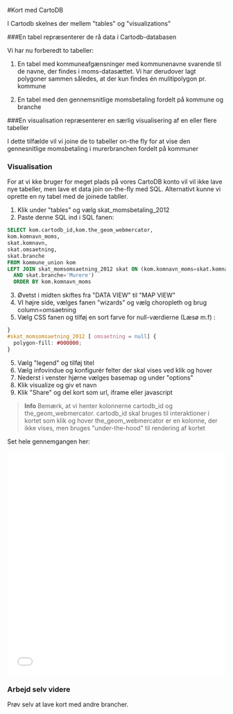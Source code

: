 #Kort med CartoDB

I Cartodb skelnes der mellem "tables" og "visualizations"

###En tabel repræsenterer de rå data i Cartodb-databasen

Vi har nu forberedt to tabeller:

1. En tabel med kommuneafgænsninger med kommunenavne svarende til de navne, der findes i moms-datasættet. Vi har derudover lagt polygoner sammen således, at der kun findes én mulitipolygon pr. kommune

2. En tabel med den gennemsnitlige momsbetaling fordelt på kommune og branche

###En visualisation repræsenterer en særlig visualisering af en eller flere tabeller

I dette tilfælde vil vi joine de to tabeller on-the fly for at vise den gennesnitlige momsbetaling i murerbranchen fordelt på kommuner


### Visualisation

For at vi kke bruger for meget plads på vores CartoDB konto vil vil ikke lave nye tabeller, men lave et data join on-the-fly med SQL. Alternativt kunne vi oprette en ny tabel med de joinede tabller.



1. Klik under "tables" og vælg skat_momsbetaling_2012
2. Paste denne SQL ind i SQL fanen:

```sql
SELECT kom.cartodb_id,kom.the_geom_webmercator,
kom.komnavn_moms,
skat.komnavn,
skat.omsaetning,
skat.branche
FROM kommune_union kom
LEFT JOIN skat_momsomsaetning_2012 skat ON (kom.komnavn_moms=skat.komnavn
  AND skat.branche='Murere')
  ORDER BY kom.komnavn_moms
```
3. Øvetst i midten skiftes fra "DATA VIEW" til "MAP VIEW"
3. VI højre side, vælges fanen "wizards" og vælg choropleth og brug column=omsaetning
4. Vælg CSS fanen og tilføj en sort farve for null-værdierne (Læsø m.f) :

```css
}
#skat_momsomsaetning_2012 [ omsaetning = null] {
  polygon-fill: #000000;
}
```

5. Vælg "legend" og tilføj titel
6. Vælg infovindue og konfigurér felter der skal vises ved klik og hover
7. Nederst i venster hjørne vælges basemap og under "options"
9. Klik visualize og giv et navn
10. Klik "Share" og del kort som url, iframe eller javascript



> **Info**
Bemærk, at vi henter kolonnerne cartodb_id og the_geom_webmercator. cartodb_id skal bruges til interaktioner i kortet som klik og hover
the_geom_webmercator er en kolonne, der ikke vises, men bruges "under-the-hood" til rendering af kortet

Set hele gennemgangen her:


<iframe width="100%" height="515" src="//www.youtube.com/embed/dsIbZ48niJg" frameborder="0" allowfullscreen></iframe>


### Arbejd selv videre

Prøv selv at lave kort med andre brancher.
